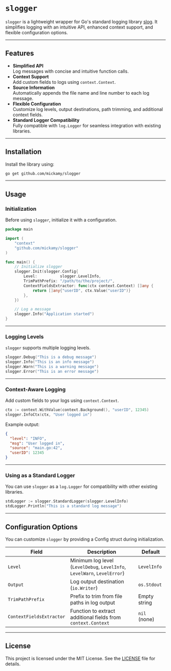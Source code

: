 # `slogger`

`slogger` is a lightweight wrapper for Go's standard logging library [slog](https://pkg.go.dev/log/slog). It simplifies logging with an intuitive API, enhanced context support, and flexible configuration options.

---

## Features

- **Simplified API**  
  Log messages with concise and intuitive function calls.
- **Context Support**  
  Add custom fields to logs using `context.Context`.
- **Source Information**  
  Automatically appends the file name and line number to each log message.
- **Flexible Configuration**  
  Customize log levels, output destinations, path trimming, and additional context fields.
- **Standard Logger Compatibility**  
  Fully compatible with `log.Logger` for seamless integration with existing libraries.

---

## Installation

Install the library using:

```bash
go get github.com/mickamy/slogger
```

---

## Usage

### Initialization

Before using `slogger`, initialize it with a configuration.

```go
package main

import (
    "context"
	"github.com/mickamy/slogger"
)

func main() {
	// Initialize slogger
	slogger.Init(slogger.Config{
		Level:          slogger.LevelInfo,
		TrimPathPrefix: "/path/to/the/project/",
		ContextFieldsExtractor: func(ctx context.Context) []any {
			return []any{"userID", ctx.Value("userID")}
		},
	})

	// Log a message
	slogger.Info("Application started")
}
```

---

### Logging Levels

`slogger` supports multiple logging levels.

```go
slogger.Debug("This is a debug message")
slogger.Info("This is an info message")
slogger.Warn("This is a warning message")
slogger.Error("This is an error message")
```

---

### Context-Aware Logging

Add custom fields to your logs using `context.Context`.

```go
ctx := context.WithValue(context.Background(), "userID", 12345)
slogger.InfoCtx(ctx, "User logged in")
```

Example output:

```json
{
  "level": "INFO",
  "msg": "User logged in",
  "source": "main.go:42",
  "userID": 12345
}
```

---

### Using as a Standard Logger

You can use `slogger` as a `log.Logger` for compatibility with other existing libraries.

```go 
stdLogger := slogger.StandardLogger(slogger.LevelInfo)
stdLogger.Println("This is a standard log message")
```
---

## Configuration Options

You can customize `slogger` by providing a Config struct during initialization.

| Field                   | Description                                                         | Default          |
|-------------------------|---------------------------------------------------------------------|------------------|
| `Level`                | Minimum log level (`LevelDebug`, `LevelInfo`, `LevelWarn`, `LevelError`) | `LevelInfo`     |
| `Output`               | Log output destination (`io.Writer`)                               | `os.Stdout`      |
| `TrimPathPrefix`       | Prefix to trim from file paths in log output                       | Empty string     |
| `ContextFieldsExtractor` | Function to extract additional fields from `context.Context`        | `nil` (none)     |

---

## License

This project is licensed under the MIT License. See the [LICENSE](./LICENSE) file for details.
